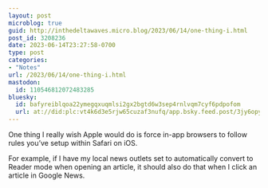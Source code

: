 ```yaml
---
layout: post
microblog: true
guid: http://inthedeltawaves.micro.blog/2023/06/14/one-thing-i.html
post_id: 3208236
date: 2023-06-14T23:27:58-0700
type: post
categories:
- "Notes"
url: /2023/06/14/one-thing-i.html
mastodon:
  id: 110546812072483285
bluesky:
  id: bafyreiblqoa22ymegqxuqmlsi2gx2bgtd6w3sep4rnlvqm7cyf6pdpofom
  url: at://did:plc:vt4k6d3e5rjw65cuzaf3nufq/app.bsky.feed.post/3jy6opymfb32y
---
```

One thing I really wish Apple would do is force in-app browsers to follow rules you’ve setup within Safari on iOS. 

For example, if I have my local news outlets set to automatically convert to Reader mode when opening an article, it should also do that when I click an article in Google News. 
